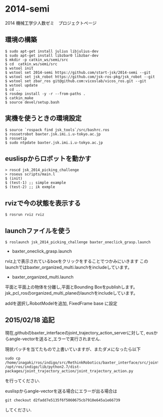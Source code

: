 2014-semi
=========

2014 機械工学少人数ゼミ　プロジェクトページ

環境の構築
----------
```
$ sudo apt-get install julius libjulius-dev
$ sudo apt-get install libzbar0 libzbar-dev
$ mkdir -p catkin_ws/semi/src
$ cd  catkin_ws/semi/src
$ wstool init
$ wstool set 2014-semi https://github.com/start-jsk/2014-semi --git
$ wstool set jsk_robot https://github.com/jsk-ros-pkg/jsk_robot --git
$ wstool set zbar_ros git@github.com:vicoslab/vicos_ros.git --git
$ wstool update
$ cd ..
$ rosdep install -y -r --from-paths .
$ catkin_make
$ source devel/setup.bash
```


実機を使うときの環境設定
-----------------------
```
$ source `rospack find jsk_tools`/src/bashrc.ros
$ rossetrobot baxter.jsk.imi.i.u-tokyo.ac.jp
$ rossetip
$ sudo ntpdate baxter.jsk.imi.i.u-tokyo.ac.jp
```

euslispからロボットを動かす
--------------------------
```
> roscd jsk_2014_picking_challenge
> roseus scripts/main.l
$ (init)
$ (test-1) ;; simple example
$ (test-2) ;; ik exmple
```

rvizで今の状態を表示する
------------------------

```
$ rosrun rviz rviz
```

launchファイルを使う
-----------------------

```
$ roslaunch jsk_2014_picking_challenge baxter_oneclick_grasp.launch
```

* baxter_oneclick_grasp.launch

rviz上で表示されているboxをクリックをすることでつかみにいきます
このlaunchではbaxter_organized_multi.launchをincludeしています。

* baxter_organized_multi.launch

平面と平面上の物体を分離し,平面とBounding Boxをpublishします。
jsk_pcl_rosのorganized_multi_planeのlaunchをincludeしています。


addを選択しRobotModelを追加, FixedFrame base に設定

2015/02/18 追記
---------------

現在,githubのbaxter_interfaceのjoint_trajectory_action_serverに対して,
eusからangle-vectorを送ると,エラーで実行されません.

現状パッチを当てたもので上書いていますが、またダメになったら以下
```
sudo cp /home/inagaki/ros/indigo/src/RethinkRobotics/baxter_interface/src/joint_trajectory_action/joint_trajectory_action.py /opt/ros/indigo/lib/python2.7/dist-packages/joint_trajectory_action/joint_trajectory_action.py
```
を行ってください.

euslispからangle-vectorを送る場合にエラーが出る場合は
```
git checkout d2fadd7e5135f6f5060675cb7910e645a1e66739
```
してください.